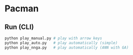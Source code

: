 # Pacman

## Run (CLI)

~~~sh
python play_manual.py # play with arrow keys
python play_auto.py   # play automatically (simple)
python play_nnga.py   # play automatically (ANN with GA)
~~~
